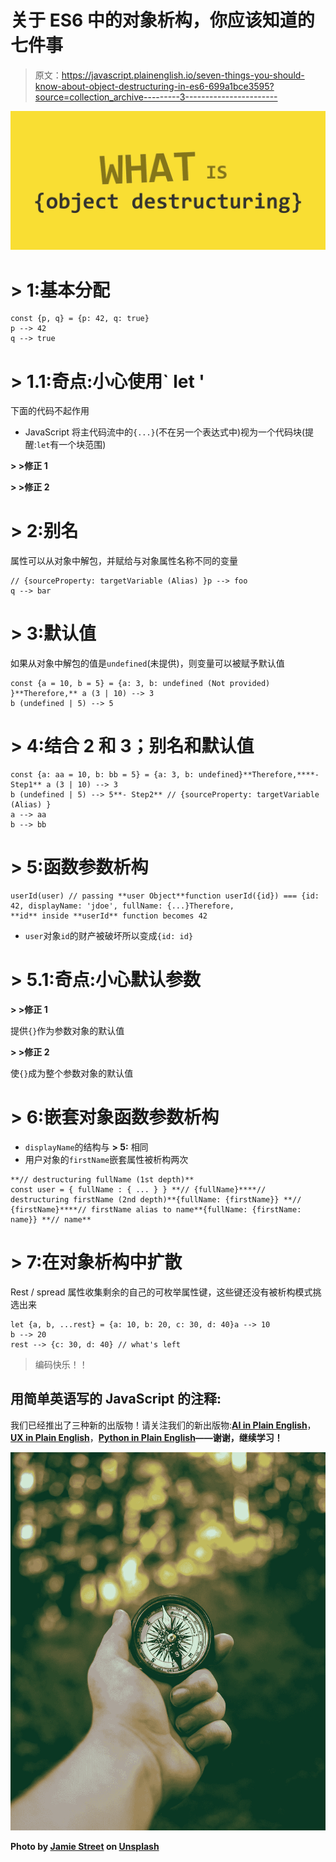 # 关于 ES6 中的对象析构，你应该知道的七件事

> 原文：<https://javascript.plainenglish.io/seven-things-you-should-know-about-object-destructuring-in-es6-699a1bce3595?source=collection_archive---------3----------------------->

![](img/0767104394439fc46f2e7fc212a2a14a.png)

# > 1:基本分配

```
const {p, q} = {p: 42, q: true}
p --> 42
q --> true
```

# > 1.1:奇点:小心使用` let '

下面的代码不起作用

*   JavaScript 将主代码流中的`{...}`(不在另一个表达式中)视为一个代码块(提醒:`let`有一个块范围)

**> >修正 1**

**> >修正 2**

# > 2:别名

属性可以从对象中解包，并赋给与对象属性名称不同的变量

```
// {sourceProperty: targetVariable (Alias) }p --> foo
q --> bar
```

# > 3:默认值

如果从对象中解包的值是`undefined`(未提供)，则变量可以被赋予默认值

```
const {a = 10, b = 5} = {a: 3, b: undefined (Not provided) }**Therefore,** a (3 | 10) --> 3
b (undefined | 5) --> 5
```

# > 4:结合 2 和 3；别名和默认值

```
const {a: aa = 10, b: bb = 5} = {a: 3, b: undefined}**Therefore,****- Step1** a (3 | 10) --> 3
b (undefined | 5) --> 5**- Step2** // {sourceProperty: targetVariable (Alias) }
a --> aa
b --> bb
```

# > 5:函数参数析构

```
userId(user) // passing **user Object**function userId({id}) === {id: 42, displayName: 'jdoe', fullName: {...}Therefore,
**id** inside **userId** function becomes 42
```

*   `user`对象`id`的财产被破坏所以变成`{id: id}`

# > 5.1:奇点:小心默认参数

**> >修正 1**

提供`{}`作为参数对象的默认值

**> >修正 2**

使`{}`成为整个参数对象的默认值

# > 6:嵌套对象函数参数析构

*   `displayName`的结构与 **> 5:** 相同
*   用户对象的`firstName`嵌套属性被析构两次

```
**// destructuring fullName (1st depth)**
const user = { fullName : { ... } } **// {fullName}****// destructuring firstName (2nd depth)**{fullName: {firstName}} **// {firstName}****// firstName alias to name**{fullName: {firstName: name}} **// name**
```

# > 7:在对象析构中扩散

Rest / spread 属性收集剩余的自己的可枚举属性键，这些键还没有被析构模式挑选出来

```
let {a, b, ...rest} = {a: 10, b: 20, c: 30, d: 40}a --> 10
b --> 20
rest --> {c: 30, d: 40} // what's left
```

> 编码快乐！！

## **用简单英语写的 JavaScript 的注释:**

我们已经推出了三种新的出版物！请关注我们的新出版物:[**AI in Plain English**](https://medium.com/ai-in-plain-english)，[**UX in Plain English**](https://medium.com/ux-in-plain-english)，[**Python in Plain English**](https://medium.com/python-in-plain-english)**——谢谢，继续学习！**

**![](img/046795362b8edf7dee7806070a963b56.png)**

**Photo by [Jamie Street](https://unsplash.com/@jamie452?utm_source=medium&utm_medium=referral) on [Unsplash](https://unsplash.com?utm_source=medium&utm_medium=referral)**
